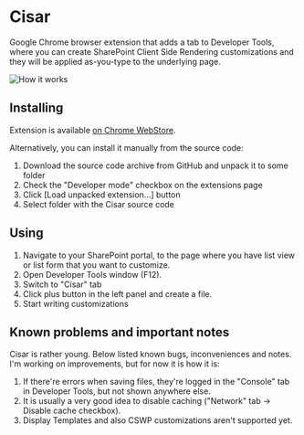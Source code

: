 Cisar
=====

Google Chrome browser extension that adds a tab to Developer Tools, where you can create SharePoint Client Side Rendering customizations and they will be applied as-you-type to the underlying page.

![How it works](https://raw.github.com/andrei-markeev/cisar/master/cisar.gif)

Installing
----------
Extension is available [on Chrome WebStore](https://chrome.google.com/webstore/detail/cisar/nifbdojdggkboiifaklkamfpjcmgafpo).

Alternatively, you can install it manually from the source code:

 1. Download the source code archive from GitHub and unpack it to some folder
 2. Check the "Developer mode" checkbox on the extensions page
 3. Click [Load unpacked extension...] button
 4. Select folder with the Cisar source code

Using
-----
 1. Navigate to your SharePoint portal, to the page where you have list view or list form that you want to customize.
 2. Open Developer Tools window (F12).
 3. Switch to "Cisar" tab
 4. Click plus button in the left panel and create a file.
 5. Start writing customizations

Known problems and important notes
----------------------------------
Cisar is rather young. Below listed known bugs, inconveniences and notes. I'm working on improvements, but for now it is how it is:

  1. If there're errors when saving files, they're logged in the "Console" tab in Developer Tools, but not shown anywhere else.
  2. It is usually a very good idea to disable caching ("Network" tab -> Disable cache checkbox).
  3. Display Templates and also CSWP customizations aren't supported yet.
